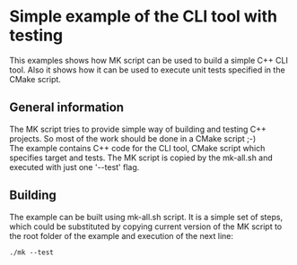 # Simple example of the CLI tool with testing

This examples shows how MK script can be used to build a simple C++ CLI tool. Also it shows how it can be used to execute unit tests specified in the CMake script.

## General information

The MK script tries to provide simple way of building and testing C++ projects. So most of the work should be done in a CMake script ;-)
<br/>
The example contains C++ code for the CLI tool, CMake script which specifies target and tests. The MK script is copied by the mk-all.sh and executed with just one '--test' flag.

## Building

The example can be built using mk-all.sh script. It is a simple set of steps, which could be substituted by copying current version of the MK script to the root folder of the example and execution of the next line:
```
./mk --test
```
